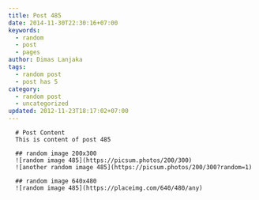 ```yaml
---
title: Post 485
date: 2014-11-30T22:30:16+07:00
keywords:
  - random
  - post
  - pages
author: Dimas Lanjaka
tags:
  - random post
  - post has 5
category:
  - random post
  - uncategorized
updated: 2012-11-23T18:17:02+07:00
---
```


      # Post Content
      This is content of post 485

      ## random image 200x300
      ![random image 485](https://picsum.photos/200/300)
      ![another random image 485](https://picsum.photos/200/300?random=1)

      ## random image 640x480
      ![random image 485](https://placeimg.com/640/480/any)
      
